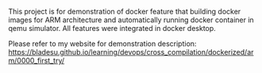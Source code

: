 This project is for demonstration of docker feature that building docker images for ARM architecture and automatically running docker container in qemu simulator. All features were integrated in docker desktop.

Please refer to my website for demonstration description: https://bladesu.github.io/learning/devops/cross_compilation/dockerized/arm/0000_first_try/
